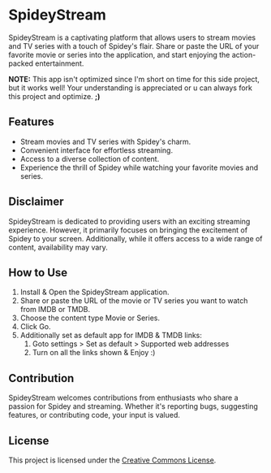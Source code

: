 # SpideyStream

SpideyStream is a captivating platform that allows users to stream movies and TV series with a touch of Spidey's flair. Share or paste the URL of your favorite movie or series into the application, and start enjoying the action-packed entertainment.

**NOTE:** This app isn't optimized since I'm short on time for this side project, but it works well! Your understanding is appreciated or u can always fork this project and optimize. **;)**

## Features

- Stream movies and TV series with Spidey's charm.
- Convenient interface for effortless streaming.
- Access to a diverse collection of content.
- Experience the thrill of Spidey while watching your favorite movies and series.

## Disclaimer

SpideyStream is dedicated to providing users with an exciting streaming experience. However, it primarily focuses on bringing the excitement of Spidey to your screen. Additionally, while it offers access to a wide range of content, availability may vary.

## How to Use

1. Install & Open the SpideyStream application.
2. Share or paste the URL of the movie or TV series you want to watch from IMDB or TMDB.
3. Choose the content type Movie or Series.
4. Click Go.
5. Additionally set as default app for IMDB & TMDB links:
    1. Goto settings > Set as default > Supported web addresses
    2. Turn on all the links shown & Enjoy :) 

## Contribution

SpideyStream welcomes contributions from enthusiasts who share a passion for Spidey and streaming. Whether it's reporting bugs, suggesting features, or contributing code, your input is valued.

## License

This project is licensed under the [Creative Commons License](LICENSE).
